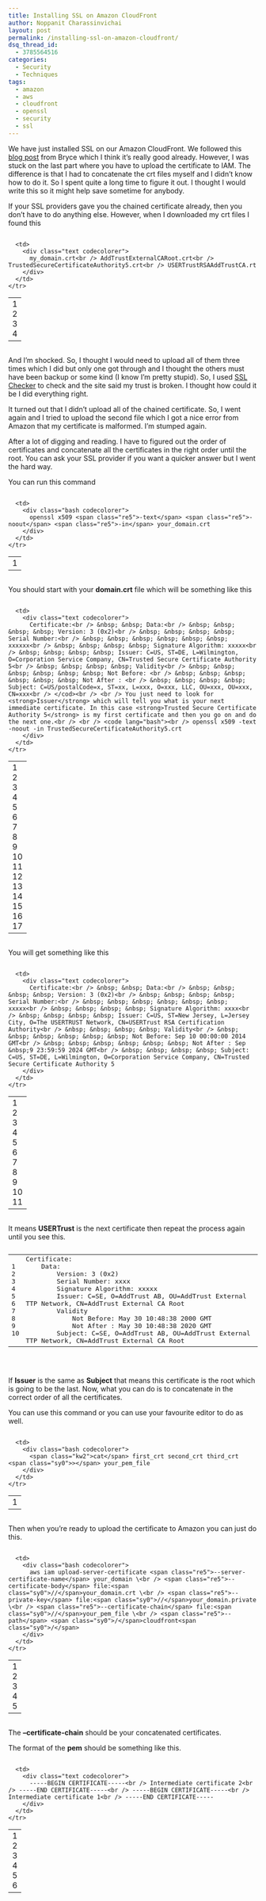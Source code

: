 ```yaml
---
title: Installing SSL on Amazon CloudFront
author: Noppanit Charassinvichai
layout: post
permalink: /installing-ssl-on-amazon-cloudfront/
dsq_thread_id:
  - 3785564516
categories:
  - Security
  - Techniques
tags:
  - amazon
  - aws
  - cloudfront
  - openssl
  - security
  - ssl
---
```

We have just installed SSL on our Amazon CloudFront. We followed this [blog post][1] from Bryce which I think it&#8217;s really good already. However, I was stuck on the last part where you have to upload the certificate to IAM. The difference is that I had to concatenate the crt files myself and I didn&#8217;t know how to do it. So I spent quite a long time to figure it out. I thought I would write this so it might help save sometime for anybody. 

If your SSL providers gave you the chained certificate already, then you don&#8217;t have to do anything else. However, when I downloaded my crt files I found this

<div class="codecolorer-container text blackboard" style="overflow:auto;white-space:nowrap;width:100%;">
  <table cellspacing="0" cellpadding="0">
    <tr>
      <td class="line-numbers">
        <div>
          1<br />2<br />3<br />4<br />
        </div>
      </td>
      
      <td>
        <div class="text codecolorer">
          my_domain.crt<br /> AddTrustExternalCARoot.crt<br /> TrustedSecureCertificateAuthority5.crt<br /> USERTrustRSAAddTrustCA.rt
        </div>
      </td>
    </tr>
  </table>
</div>

And I&#8217;m shocked. So, I thought I would need to upload all of them three times which I did but only one got through and I thought the others must have been backup or some kind (I know I&#8217;m pretty stupid). So, I used [SSL Checker][2] to check and the site said my trust is broken. I thought how could it be I did everything right. 

It turned out that I didn&#8217;t upload all of the chained certificate. So, I went again and I tried to upload the second file which I got a nice error from Amazon that my certificate is malformed. I&#8217;m stumped again. 

After a lot of digging and reading. I have to figured out the order of certificates and concatenate all the certificates in the right order until the root. You can ask your SSL provider if you want a quicker answer but I went the hard way. 

You can run this command

<div class="codecolorer-container bash blackboard" style="overflow:auto;white-space:nowrap;width:100%;">
  <table cellspacing="0" cellpadding="0">
    <tr>
      <td class="line-numbers">
        <div>
          1<br />
        </div>
      </td>
      
      <td>
        <div class="bash codecolorer">
          openssl x509 <span class="re5">-text</span> <span class="re5">-noout</span> <span class="re5">-in</span> your_domain.crt
        </div>
      </td>
    </tr>
  </table>
</div>

You should start with your **domain.crt** file which will be something like this

<div class="codecolorer-container text blackboard" style="overflow:auto;white-space:nowrap;width:100%;">
  <table cellspacing="0" cellpadding="0">
    <tr>
      <td class="line-numbers">
        <div>
          1<br />2<br />3<br />4<br />5<br />6<br />7<br />8<br />9<br />10<br />11<br />12<br />13<br />14<br />15<br />16<br />17<br />
        </div>
      </td>
      
      <td>
        <div class="text codecolorer">
          Certificate:<br /> &nbsp; &nbsp; Data:<br /> &nbsp; &nbsp; &nbsp; &nbsp; Version: 3 (0x2)<br /> &nbsp; &nbsp; &nbsp; &nbsp; Serial Number:<br /> &nbsp; &nbsp; &nbsp; &nbsp; &nbsp; &nbsp; xxxxxx<br /> &nbsp; &nbsp; &nbsp; &nbsp; Signature Algorithm: xxxxx<br /> &nbsp; &nbsp; &nbsp; &nbsp; Issuer: C=US, ST=DE, L=Wilmington, O=Corporation Service Company, CN=Trusted Secure Certificate Authority 5<br /> &nbsp; &nbsp; &nbsp; &nbsp; Validity<br /> &nbsp; &nbsp; &nbsp; &nbsp; &nbsp; &nbsp; Not Before: <br /> &nbsp; &nbsp; &nbsp; &nbsp; &nbsp; &nbsp; Not After : <br /> &nbsp; &nbsp; &nbsp; &nbsp; Subject: C=US/postalCode=x, ST=xx, L=xxx, O=xxx, LLC, OU=xxx, OU=xxx, CN=xxx<br /> </cod><br /> <br /> You just need to look for <strong>Issuer</strong> which will tell you what is your next immediate certificate. In this case <strong>Trusted Secure Certificate Authority 5</strong> is my first certificate and then you go on and do the next one.<br /> <br /> <code lang="bash"><br /> openssl x509 -text -noout -in TrustedSecureCertificateAuthority5.crt
        </div>
      </td>
    </tr>
  </table>
</div>

You will get something like this

<div class="codecolorer-container text blackboard" style="overflow:auto;white-space:nowrap;width:100%;">
  <table cellspacing="0" cellpadding="0">
    <tr>
      <td class="line-numbers">
        <div>
          1<br />2<br />3<br />4<br />5<br />6<br />7<br />8<br />9<br />10<br />11<br />
        </div>
      </td>
      
      <td>
        <div class="text codecolorer">
          Certificate:<br /> &nbsp; &nbsp; Data:<br /> &nbsp; &nbsp; &nbsp; &nbsp; Version: 3 (0x2)<br /> &nbsp; &nbsp; &nbsp; &nbsp; Serial Number:<br /> &nbsp; &nbsp; &nbsp; &nbsp; &nbsp; &nbsp; xxxxx<br /> &nbsp; &nbsp; &nbsp; &nbsp; Signature Algorithm: xxxx<br /> &nbsp; &nbsp; &nbsp; &nbsp; Issuer: C=US, ST=New Jersey, L=Jersey City, O=The USERTRUST Network, CN=USERTrust RSA Certification Authority<br /> &nbsp; &nbsp; &nbsp; &nbsp; Validity<br /> &nbsp; &nbsp; &nbsp; &nbsp; &nbsp; &nbsp; Not Before: Sep 10 00:00:00 2014 GMT<br /> &nbsp; &nbsp; &nbsp; &nbsp; &nbsp; &nbsp; Not After : Sep &nbsp;9 23:59:59 2024 GMT<br /> &nbsp; &nbsp; &nbsp; &nbsp; Subject: C=US, ST=DE, L=Wilmington, O=Corporation Service Company, CN=Trusted Secure Certificate Authority 5
        </div>
      </td>
    </tr>
  </table>
</div>

It means **USERTrust** is the next certificate then repeat the process again until you see this.

<pre><div class="codecolorer-container text blackboard" style="overflow:auto;white-space:nowrap;width:100%;">
  <table cellspacing="0" cellpadding="0">
    <tr>
      <td class="line-numbers">
        <div>
          1<br />2<br />3<br />4<br />5<br />6<br />7<br />8<br />9<br />10<br />
        </div>
      </td>
      
      <td>
        <div class="text codecolorer">
          Certificate:<br />
          &nbsp; &nbsp; Data:<br />
          &nbsp; &nbsp; &nbsp; &nbsp; Version: 3 (0x2)<br />
          &nbsp; &nbsp; &nbsp; &nbsp; Serial Number: xxxx<br />
          &nbsp; &nbsp; &nbsp; &nbsp; Signature Algorithm: xxxxx<br />
          &nbsp; &nbsp; &nbsp; &nbsp; Issuer: C=SE, O=AddTrust AB, OU=AddTrust External TTP Network, CN=AddTrust External CA Root<br />
          &nbsp; &nbsp; &nbsp; &nbsp; Validity<br />
          &nbsp; &nbsp; &nbsp; &nbsp; &nbsp; &nbsp; Not Before: May 30 10:48:38 2000 GMT<br />
          &nbsp; &nbsp; &nbsp; &nbsp; &nbsp; &nbsp; Not After : May 30 10:48:38 2020 GMT<br />
          &nbsp; &nbsp; &nbsp; &nbsp; Subject: C=SE, O=AddTrust AB, OU=AddTrust External TTP Network, CN=AddTrust External CA Root
        </div>
      </td>
    </tr>
  </table>
</div>

</pre>

If **Issuer** is the same as **Subject** that means this certificate is the root which is going to be the last. Now, what you can do is to concatenate in the correct order of all the certificates. 

You can use this command or you can use your favourite editor to do as well.

<div class="codecolorer-container bash blackboard" style="overflow:auto;white-space:nowrap;width:100%;">
  <table cellspacing="0" cellpadding="0">
    <tr>
      <td class="line-numbers">
        <div>
          1<br />
        </div>
      </td>
      
      <td>
        <div class="bash codecolorer">
          <span class="kw2">cat</span> first_crt second_crt third_crt <span class="sy0">></span> your_pem_file
        </div>
      </td>
    </tr>
  </table>
</div>

Then when you&#8217;re ready to upload the certificate to Amazon you can just do this.

<div class="codecolorer-container bash blackboard" style="overflow:auto;white-space:nowrap;width:100%;">
  <table cellspacing="0" cellpadding="0">
    <tr>
      <td class="line-numbers">
        <div>
          1<br />2<br />3<br />4<br />5<br />
        </div>
      </td>
      
      <td>
        <div class="bash codecolorer">
          aws iam upload-server-certificate <span class="re5">--server-certificate-name</span> your_domain \<br /> <span class="re5">--certificate-body</span> file:<span class="sy0">//</span>your_domain.crt \<br /> <span class="re5">--private-key</span> file:<span class="sy0">//</span>your_domain.private \<br /> <span class="re5">--certificate-chain</span> file:<span class="sy0">//</span>your_pem_file \<br /> <span class="re5">--path</span> <span class="sy0">/</span>cloudfront<span class="sy0">/</span>
        </div>
      </td>
    </tr>
  </table>
</div>

The **&#8211;certificate-chain** should be your concatenated certificates.

The format of the **pem** should be something like this.

<div class="codecolorer-container text blackboard" style="overflow:auto;white-space:nowrap;width:100%;">
  <table cellspacing="0" cellpadding="0">
    <tr>
      <td class="line-numbers">
        <div>
          1<br />2<br />3<br />4<br />5<br />6<br />
        </div>
      </td>
      
      <td>
        <div class="text codecolorer">
          -----BEGIN CERTIFICATE-----<br /> Intermediate certificate 2<br /> -----END CERTIFICATE-----<br /> -----BEGIN CERTIFICATE-----<br /> Intermediate certificate 1<br /> -----END CERTIFICATE-----
        </div>
      </td>
    </tr>
  </table>
</div>

 [1]: https://bryce.fisher-fleig.org/blog/setting-up-ssl-on-aws-cloudfront-and-s3/
 [2]: https://www.digicert.com/help/